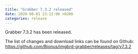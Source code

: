 ```yaml
---
title: "Grabber 7.3.2 released"
date: 2020-08-01 23:15:00 +0200
categories: release
---
```



Grabber 7.3.2 has been released.

The list of changes and download links can be found on Github:  
<https://github.com/Bionus/imgbrd-grabber/releases/tag/v7.3.2>